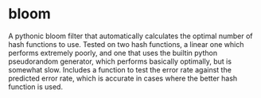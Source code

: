 # bloom

A pythonic bloom filter that automatically calculates the optimal number of hash functions to use.  Tested on two hash functions, a linear one which performs extremely poorly, and one that uses the builtin python pseudorandom generator, which performs basically optimally, but is somewhat slow.  Includes a function to test the error rate against the predicted error rate, which is accurate in cases where the better hash function is used.